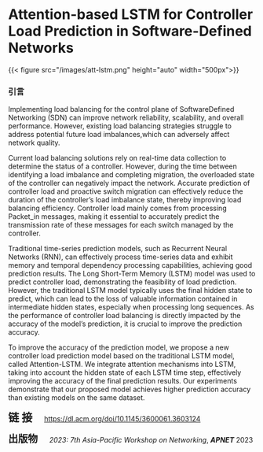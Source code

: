 # Attention-based LSTM for Controller Load Prediction in Software-Defined Networks


{{< figure src="/images/att-lstm.png"  height="auto" width="500px">}}

### 引言

<p>Implementing load balancing for the control plane of SoftwareDefined Networking (SDN) can improve network reliability, scalability, and overall performance. However, existing load balancing strategies struggle to address potential future load imbalances,which can adversely affect network quality.</p>



<p>Current load balancing solutions rely on real-time data collection to determine the status of a controller. However, during the time between identifying a load imbalance and completing migration, the overloaded state of the controller can negatively impact the network. Accurate prediction of controller load and proactive switch migration can effectively reduce the duration of the controller’s load imbalance state, thereby improving load balancing efficiency. Controller load mainly comes from processing Packet_in messages, making it essential to accurately predict the transmission rate of these messages for each switch managed by the controller.</p>

  <p>Traditional time-series prediction models, such as Recurrent Neural Networks (RNN), can effectively process time-series data and exhibit memory and temporal dependency processing capabilities, achieving good prediction results. The Long Short-Term Memory (LSTM) model was used to predict controller load, demonstrating the feasibility of load prediction. However, the traditional LSTM model typically uses the final hidden state to predict, which can lead to the loss of valuable information contained in intermediate hidden states, especially when processing long sequences.  As the performance of controller load balancing is directly impacted by the accuracy of the model’s prediction, it is crucial to improve the prediction accuracy.

To improve the accuracy of the prediction model, we propose a new controller load prediction model based on the traditional LSTM model, called Attention-LSTM. We integrate attention mechanisms into LSTM, taking into account the hidden state of each LSTM time step, effectively improving the accuracy of the final prediction results. Our experiments demonstrate that our proposed model achieves higher prediction accuracy than existing models on the same dataset.</p>

</p>

</p>



<span style="font-size:22px;">**链 接**</span> <span style="margin-left:20px; font-size:14px;">https://dl.acm.org/doi/10.1145/3600061.3603124</span>

<span style="font-size:20px;">**出版物**</span> <span style="font-size:14px;">     *2023: 7th Asia-Pacific Workshop on Networking*, _**APNET**_ 2023</span>




